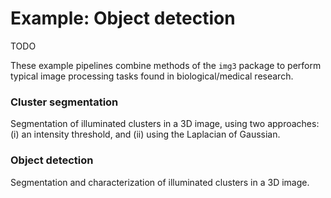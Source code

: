 # Example: Object detection 


TODO

These example pipelines combine methods of the `img3` package to perform typical image processing tasks found in biological/medical research.


### Cluster segmentation

Segmentation of illuminated clusters in a 3D image, using two approaches:  
(i) an intensity threshold, and (ii) using the Laplacian of Gaussian.


### Object detection

Segmentation and characterization of illuminated clusters in a 3D image.


